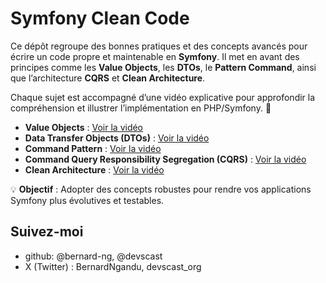 # **Symfony Clean Code**  

Ce dépôt regroupe des bonnes pratiques et des concepts avancés pour écrire un code propre et maintenable en **Symfony**. Il met en avant des principes comme les **Value Objects**, les **DTOs**, le **Pattern Command**, ainsi que l’architecture **CQRS** et **Clean Architecture**.  

Chaque sujet est accompagné d’une vidéo explicative pour approfondir la compréhension et illustrer l’implémentation en PHP/Symfony. 🚀  

- **Value Objects** : [Voir la vidéo](https://youtu.be/ELnf9I9CC7o)  
- **Data Transfer Objects (DTOs)** : [Voir la vidéo](https://youtu.be/AlgdK2_NCzY)  
- **Command Pattern** : [Voir la vidéo](https://youtu.be/LHRnCdDDhjs)  
- **Command Query Responsibility Segregation (CQRS)** : [Voir la vidéo](https://youtu.be/LHRnCdDDhjs)  
- **Clean Architecture** : [Voir la vidéo](https://youtu.be/OIa_MdezuFQ)  

💡 **Objectif** : Adopter des concepts robustes pour rendre vos applications Symfony plus évolutives et testables.

## Suivez-moi 
- github: @bernard-ng, @devscast
- X (Twitter) : BernardNgandu, devscast_org
